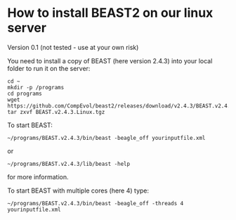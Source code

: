# How to install BEAST2 on our linux server #
Version 0.1 (not tested - use at your own risk)

You need to install a copy of BEAST (here version 2.4.3) into your local folder to run it on the server:
~~~
cd ~
mkdir -p /programs
cd programs
wget https://github.com/CompEvol/beast2/releases/download/v2.4.3/BEAST.v2.4.3.Linux.tgz
tar zxvf BEAST.v2.4.3.Linux.tgz
~~~

To start BEAST:
~~~
~/programs/BEAST.v2.4.3/bin/beast -beagle_off yourinputfile.xml
~~~
or 
~~~
~/programs/BEAST.v2.4.3/lib/beast -help
~~~
for more information.

To start BEAST with multiple cores (here 4) type:
~~~
~/programs/BEAST.v2.4.3/bin/beast -beagle_off -threads 4 yourinputfile.xml
~~~
